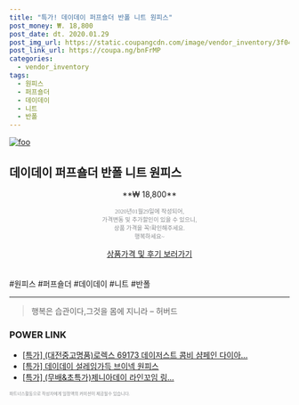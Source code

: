 ```yaml
--- 
title: "특가! 데이데이 퍼프숄더 반폴 니트 원피스" 
post_money: ₩. 18,800 
post_date: dt. 2020.01.29 
post_img_url: https://static.coupangcdn.com/image/vendor_inventory/3f04/d8eb3d70a6b16f5227eff9e70c550588414d9b8ddbe447ac9a6bf251a4e8.jpg 
post_link_url: https://coupa.ng/bnFrMP 
categories: 
  - vendor_inventory 
tags: 
  - 원피스 
  - 퍼프숄더 
  - 데이데이 
  - 니트 
  - 반폴 
--- 
```

[![foo](https://static.coupangcdn.com/image/vendor_inventory/3f04/d8eb3d70a6b16f5227eff9e70c550588414d9b8ddbe447ac9a6bf251a4e8.jpg)](https://coupa.ng/bnFrMP) 

## 데이데이 퍼프숄더 반폴 니트 원피스 
<p style="text-align: center;">**₩ 18,800**</p> 
<p style="text-align: center;"><span style="color: #898c8f; font-family: Georgia,Times,serif; font-size: 0.75em;">2020년01월29일에 작성되어, <br>가격변동 및 추가할인이 있을 수 있으니,<br> 상품 가격을 꼭!확인해주세요.<br>행복하세요~</span> 
</p>	 
<div markdown="0" style="text-align: center;"><a href="https://coupa.ng/bnFrMP" class="btn btn--success">상품가격 및 후기 보러가기</a></div> 
<br><br> 
  #원피스 #퍼프숄더 #데이데이 #니트 #반폴 
<hr> 

> 행복은 습관이다,그것을 몸에 지니라 – 허버드 


### POWER LINK

* <a href="https://blog.naver.com/an0733/221786265171" target="_blank">[특가] (대전중고명품)로렉스 69173 데이저스트 콤비 샴페인 다이아...</a>
* <a href="https://blog.naver.com/santokki14/221789466043" target="_blank">[특가] 데이데이 설레임가득 브이넥 원피스</a>
* <a href="https://blog.naver.com/sakai111/221789055324" target="_blank">[특가] (무배&초특가)제니아데이 라인꼬임 링...</a>

<span style="color: #898c8f; font-family: Georgia,Times,serif; font-size: 0.55em;">파트너스활동으로 작성자에게 일정액의 커미션이 제공될수 있습니다.</span> 
